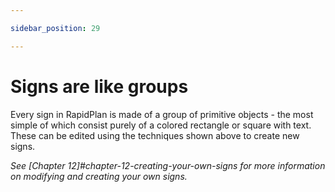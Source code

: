 ```yaml
---

sidebar_position: 29

---
```

# Signs are like groups

Every sign in RapidPlan is made of a group of primitive objects - the most simple of which consist purely of a colored rectangle or square with text. These can be edited using the techniques shown above to create new signs.

*See [Chapter 12]#chapter-12-creating-your-own-signs for more information on modifying and creating your own signs.*
